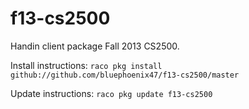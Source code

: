 f13-cs2500
==========

Handin client package Fall 2013 CS2500. 

Install instructions:
```raco pkg install github://github.com/bluephoenix47/f13-cs2500/master```

Update instructions:
```raco pkg update f13-cs2500```
